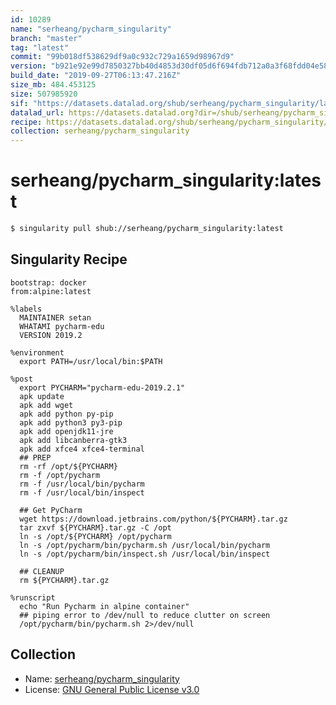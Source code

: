 ```yaml
---
id: 10289
name: "serheang/pycharm_singularity"
branch: "master"
tag: "latest"
commit: "99b018df538629df9a0c932c729a1659d98967d9"
version: "b921e92e99d7850327bb40d4853d30df05d6f694fdb712a0a3f68fdd04e58c0b"
build_date: "2019-09-27T06:13:47.216Z"
size_mb: 484.453125
size: 507985920
sif: "https://datasets.datalad.org/shub/serheang/pycharm_singularity/latest/2019-09-27-99b018df-b921e92e/b921e92e99d7850327bb40d4853d30df05d6f694fdb712a0a3f68fdd04e58c0b.sif"
datalad_url: https://datasets.datalad.org?dir=/shub/serheang/pycharm_singularity/latest/2019-09-27-99b018df-b921e92e/
recipe: https://datasets.datalad.org/shub/serheang/pycharm_singularity/latest/2019-09-27-99b018df-b921e92e/Singularity
collection: serheang/pycharm_singularity
---
```


# serheang/pycharm_singularity:latest

```bash
$ singularity pull shub://serheang/pycharm_singularity:latest
```

## Singularity Recipe

```singularity
bootstrap: docker
from:alpine:latest

%labels
  MAINTAINER setan
  WHATAMI pycharm-edu
  VERSION 2019.2

%environment
  export PATH=/usr/local/bin:$PATH

%post
  export PYCHARM="pycharm-edu-2019.2.1"
  apk update
  apk add wget 
  apk add python py-pip 
  apk add python3 py3-pip 
  apk add openjdk11-jre
  apk add libcanberra-gtk3
  apk add xfce4 xfce4-terminal
  ## PREP
  rm -rf /opt/${PYCHARM}
  rm -f /opt/pycharm
  rm -f /usr/local/bin/pycharm
  rm -f /usr/local/bin/inspect

  ## Get PyCharm
  wget https://download.jetbrains.com/python/${PYCHARM}.tar.gz
  tar zxvf ${PYCHARM}.tar.gz -C /opt
  ln -s /opt/${PYCHARM} /opt/pycharm
  ln -s /opt/pycharm/bin/pycharm.sh /usr/local/bin/pycharm
  ln -s /opt/pycharm/bin/inspect.sh /usr/local/bin/inspect

  ## CLEANUP
  rm ${PYCHARM}.tar.gz

%runscript
  echo "Run Pycharm in alpine container"
  ## piping error to /dev/null to reduce clutter on screen
  /opt/pycharm/bin/pycharm.sh 2>/dev/null
```

## Collection

 - Name: [serheang/pycharm_singularity](https://github.com/serheang/pycharm_singularity)
 - License: [GNU General Public License v3.0](https://api.github.com/licenses/gpl-3.0)


